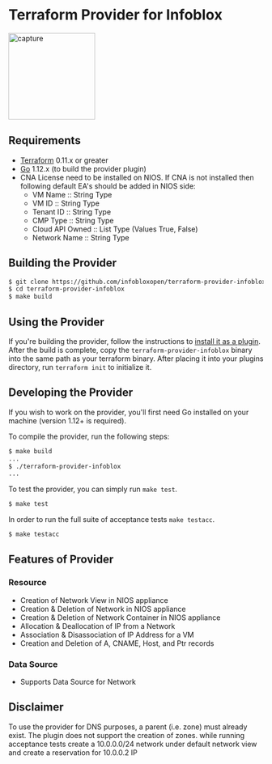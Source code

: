 # Terraform Provider for Infoblox
 <img width="171" alt="capture" src="https://user-images.githubusercontent.com/36291746/39614422-6b653088-4f8d-11e8-83fd-05b18ca974a2.PNG">

## Requirements
* [Terraform](https://www.terraform.io/downloads.html) 0.11.x or greater
* [Go](https://golang.org/doc/install) 1.12.x (to build the provider plugin)
* CNA License need to be installed on NIOS. If CNA is not installed then following default EA's should be added in NIOS side:
   * VM Name :: String Type
   * VM ID :: String Type
   * Tenant ID :: String Type
   * CMP Type :: String Type
   * Cloud API Owned :: List Type (Values True, False)
   * Network Name :: String Type

## Building the Provider

```sh
$ git clone https://github.com/infobloxopen/terraform-provider-infoblox
$ cd terraform-provider-infoblox
$ make build
```

## Using the Provider
If you're building the provider, follow the instructions to [install it as a plugin](https://www.terraform.io/docs/plugins/basics.html#installing-a-plugin). After the build is complete, copy the `terraform-provider-infoblox` binary into the same path as your terraform binary. After placing it into your plugins directory, run `terraform init` to initialize it.

## Developing the Provider
If you wish to work on the provider, you'll first need Go installed on your machine (version 1.12+ is required).

To compile the provider, run the following steps:
```sh
$ make build
...
$ ./terraform-provider-infoblox
...
```
To test the provider, you can simply run `make test`.
```sh
$ make test
```

In order to run the full suite of acceptance tests `make testacc`.
```sh
$ make testacc
```
## Features of Provider
### Resource
* Creation of Network View in NIOS appliance
* Creation & Deletion of Network in NIOS appliance
* Creation & Deletion of Network Container in NIOS appliance
* Allocation & Deallocation of IP from a Network
* Association & Disassociation of IP Address for a VM
* Creation and Deletion of A, CNAME, Host, and Ptr records

### Data Source
* Supports Data Source for Network

## Disclaimer
To use the provider for DNS purposes, a parent (i.e. zone) must already exist. The plugin does not support the creation of zones.
while running acceptance tests create a 10.0.0.0/24 network under default network view and create a reservation for 10.0.0.2 IP
